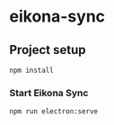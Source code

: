 # eikona-sync

## Project setup
```
npm install
```

### Start Eikona Sync
```
npm run electron:serve
```
